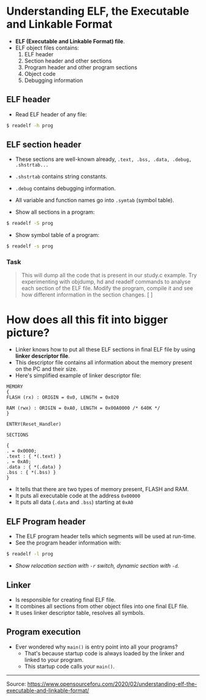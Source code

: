 # Understanding ELF, the Executable and Linkable Format

- __ELF (Executable and Linkable Format) file__.
- ELF object files contains:
    1. ELF header
    2. Section header and other sections
    3. Program header and other program sections
    4. Object code
    5. Debugging information


## ELF header

- Read ELF header of any file:

```sh
$ readelf -h prog
```

## ELF section header

- These sections are well-known already, `.text, .bss, .data, .debug, .shstrtab...`
- `.shstrtab` contains string constants.
- `.debug` contains debugging information.
- All variable and function names go into `.symtab` (symbol table).

- Show all sections in a program:

```sh
$ readelf -S prog
```

- Show symbol table of a program:

```sh
$ readelf -s prog
```


### Task

> This will dump all the code that is present in our study.c example. Try experimenting with objdump, hd and readelf commands to analyse each section of the ELF file. Modify the program, compile it and see how different information in the section changes. [ ]

# How does all this fit into bigger picture?

- Linker knows how to put all these ELF sections in final ELF file by using __linker descriptor file__.
- This descriptor file contains all information about the memory present on the PC and their size.
- Here's simplified example of linker descriptor file:

```
MEMORY
{
FLASH (rx) : ORIGIN = 0x0, LENGTH = 0x020
 
RAM (rwx) : ORIGIN = 0xA0, LENGTH = 0x00A0000 /* 640K */
}
 
ENTRY(Reset_Handler)
 
SECTIONS
 
{
. = 0x0000;
.text : { *(.text) }
. = 0xA0;
.data : { *(.data) }
.bss : { *(.bss) }
}
```
- It tells that there are two types of memory present, FLASH and RAM.
- It puts all executable code at the address `0x00000`
- It puts all data (`.data` and `.bss`) starting at `0xA0`

## ELF Program header

- The ELF program header tells which segments will be used at run-time.
- See the program header information with:

```sh
$ readelf -l prog
```

- *Show relocation section with `-r` switch, dynamic section with `-d`.*

## Linker

- Is responsible for creating final ELF file.
- It combines all sections from other object files into one final ELF file.
- It uses linker descriptor table, resolves all symbols.

## Program execution

- Ever wondered why `main()` is entry point into all your programs?
    - That's because startup code is always loaded by the linker and linked to your program.
    - This startup code calls your `main()`.

---

Source: https://www.opensourceforu.com/2020/02/understanding-elf-the-executable-and-linkable-format/
